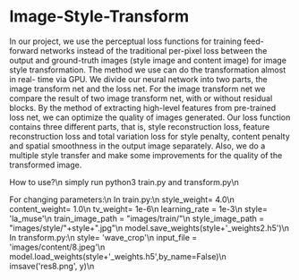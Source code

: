 # Image-Style-Transform
In our project, we use the perceptual loss functions for training feed-forward networks instead of the traditional per-pixel loss between the output and ground-truth images (style image and content image) for image style transformation. The method we use can do the transformation almost in real- time via GPU. We divide our neural network into two parts, the image transform net and the loss net. For the image transform net we compare the result of two image transform net, with or without residual blocks. By the method of extracting high-level features from pre-trained loss net, we can optimize the quality of images generated. Our loss function contains three different parts, that is, style reconstruction loss, feature reconstruction loss and total variation loss for style penalty, content penalty and spatial smoothness in the output image separately. Also, we do a multiple style transfer and make some improvements for the quality of the transformed image.

How to use?\n
simply run python3 train.py and transform.py\n

For changing parameters:\n
In train.py:\n
    style_weight= 4.0\n
    content_weight= 1.0\n
    tv_weight= 1e-6\n
    learning_rate = 1e-3\n
    style= 'la_muse'\n
    train_image_path = "images/train/"\n
    style_image_path = "images/style/"+style+".jpg"\n
    model.save_weights(style+'_weights2.h5')\n
In transform.py:\n
    style= 'wave_crop'\n
    input_file = 'images/content/8.jpeg'\n
    model.load_weights(style+'_weights.h5',by_name=False)\n
    imsave('res8.png', y)\n
